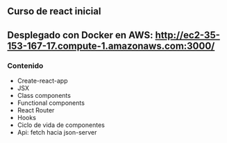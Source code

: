 ## Curso de react inicial

## Desplegado con Docker en AWS: http://ec2-35-153-167-17.compute-1.amazonaws.com:3000/

### Contenido  

* Create-react-app
* JSX
* Class components
* Functional components
* React Router
* Hooks
* Ciclo de vida de componentes
* Api: fetch hacia json-server
